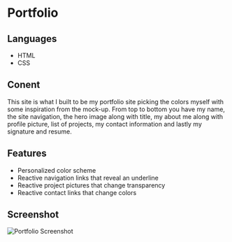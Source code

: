# Portfolio

## Languages 

* HTML
* CSS

## Conent

This site is what I built to be my portfolio site picking the colors myself with some inspiration from the mock-up.
From top to bottom you have my name, the site navigation, the hero image along with title, my about me along with profile picture, list of projects, my contact information and lastly my signature and resume.

## Features

* Personalized color scheme
* Reactive navigation links that reveal an underline
* Reactive project pictures that change transparency
* Reactive contact links that change colors

## Screenshot

![Portfolio Screenshot](./assets/images/portfolio%20screenshot%20.png) 